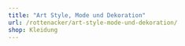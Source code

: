 ```yaml
---
title: "Art Style, Mode und Dekoration"
url: /rottenacker/art-style-mode-und-dekoration/
shop: Kleidung
---
```


